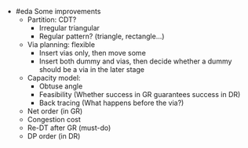 - #eda Some improvements
	- Partition: CDT?
		- Irregular triangular
		- Regular pattern? (triangle, rectangle...)
	- Via planning: flexible
		- Insert vias only, then move some
		- Insert both dummy and vias, then decide whether a dummy should be a via in the later stage
	- Capacity model:
		- Obtuse angle
		- Feasibility (Whether success in GR guarantees success in DR)
		- Back tracing (What happens before the via?)
	- Net order (in GR)
	- Congestion cost
	- Re-DT after GR (must-do)
	- DP order (in DR)